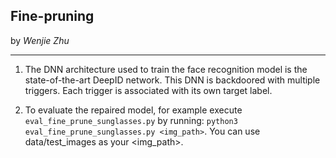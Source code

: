 ## Fine-pruning

by _Wenjie Zhu_

----------------

1. The DNN architecture used to train the face recognition model is the state-of-the-art DeepID network. 
This DNN is backdoored with multiple triggers. Each trigger is associated with its own target label. 

2. To evaluate the repaired model, for example execute `eval_fine_prune_sunglasses.py` 
by running: `python3 eval_fine_prune_sunglasses.py <img_path>`.
You can use data/test_images as your <img_path>.

